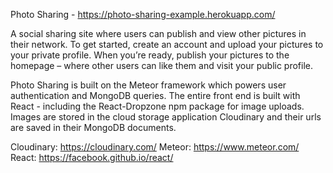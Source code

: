 Photo Sharing - https://photo-sharing-example.herokuapp.com/

A social sharing site where users can publish and view other pictures in their network. To get started, create an account and upload your pictures to your private profile. When you’re ready, publish your pictures to the homepage – where other users can like them and visit your public profile. 

Photo Sharing is built on the Meteor framework which powers user authentication and MongoDB queries. The entire front end is built with React - including the React-Dropzone npm package for image uploads. Images are stored in the cloud storage application Cloudinary and their urls are saved in their MongoDB documents.

Cloudinary: https://cloudinary.com/
Meteor: https://www.meteor.com/
React: https://facebook.github.io/react/
